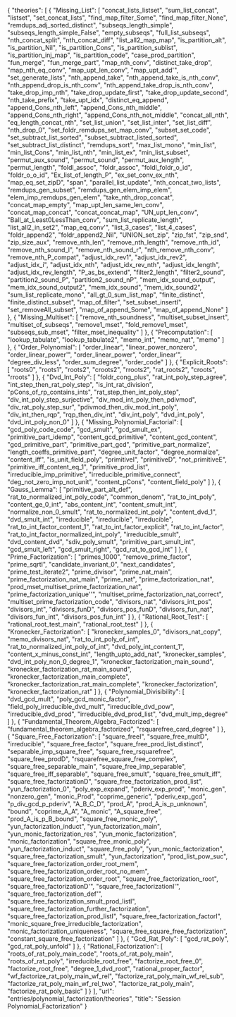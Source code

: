{
    "theories": [
        {
            "Missing_List": [
                "concat_lists_listset",
                "sum_list_concat",
                "listset",
                "set_concat_lists",
                "find_map_filter_Some",
                "find_map_filter_None",
                "remdups_adj_sorted_distinct",
                "subseqs_length_simple",
                "subseqs_length_simple_False",
                "empty_subseqs",
                "full_list_subseqs",
                "nth_concat_split",
                "nth_concat_diff",
                "list_all2_map_map",
                "is_partition_alt",
                "is_partition_Nil",
                "is_partition_Cons",
                "is_partition_sublist",
                "is_partition_inj_map",
                "is_partition_code",
                "case_prod_partition",
                "fun_merge",
                "fun_merge_part",
                "map_nth_conv",
                "distinct_take_drop",
                "map_nth_eq_conv",
                "map_upt_len_conv",
                "map_upt_add'",
                "set_generate_lists",
                "nth_append_take",
                "nth_append_take_is_nth_conv",
                "nth_append_drop_is_nth_conv",
                "nth_append_take_drop_is_nth_conv",
                "take_drop_imp_nth",
                "take_drop_update_first",
                "take_drop_update_second",
                "nth_take_prefix",
                "take_upt_idx",
                "distinct_eq_append",
                "append_Cons_nth_left",
                "append_Cons_nth_middle",
                "append_Cons_nth_right",
                "append_Cons_nth_not_middle",
                "concat_all_nth",
                "eq_length_concat_nth",
                "set_list_union",
                "set_list_inter",
                "set_list_diff",
                "nth_drop_0",
                "set_foldr_remdups_set_map_conv",
                "subset_set_code",
                "set_subtract_list_sorted",
                "subset_subtract_listed_sorted",
                "set_subtract_list_distinct",
                "remdups_sort",
                "max_list_mono",
                "min_list",
                "min_list_Cons",
                "min_list_nth",
                "min_list_ex",
                "min_list_subset",
                "permut_aux_sound",
                "permut_sound",
                "permut_aux_length",
                "permut_length",
                "foldl_assoc",
                "foldr_assoc",
                "foldl_foldr_o_id",
                "foldr_o_o_id",
                "Ex_list_of_length_P",
                "ex_set_conv_ex_nth",
                "map_eq_set_zipD",
                "span",
                "parallel_list_update",
                "nth_concat_two_lists",
                "remdups_gen_subset",
                "remdups_gen_elem_imp_elem",
                "elem_imp_remdups_gen_elem",
                "take_nth_drop_concat",
                "concat_map_empty",
                "map_upt_len_same_len_conv",
                "concat_map_concat",
                "concat_concat_map",
                "UN_upt_len_conv",
                "Ball_at_Least0LessThan_conv",
                "sum_list_replicate_length",
                "list_all2_in_set2",
                "map_eq_conv'",
                "list_3_cases",
                "list_4_cases",
                "foldr_append2",
                "foldr_append2_Nil",
                "UNION_set_zip",
                "zip_fst",
                "zip_snd",
                "zip_size_aux",
                "remove_nth_len",
                "remove_nth_length",
                "remove_nth_id",
                "remove_nth_sound_l",
                "remove_nth_sound_r",
                "nth_remove_nth_conv",
                "remove_nth_P_compat",
                "adjust_idx_rev1",
                "adjust_idx_rev2",
                "adjust_idx_i",
                "adjust_idx_nth",
                "adjust_idx_rev_nth",
                "adjust_idx_length",
                "adjust_idx_rev_length",
                "P_as_bs_extend",
                "filter2_length",
                "filter2_sound",
                "partition2_sound_P",
                "partition2_sound_nP",
                "mem_idx_sound_output",
                "mem_idx_sound_output2",
                "mem_idx_sound",
                "mem_idx_sound2",
                "sum_list_replicate_mono",
                "all_gt_0_sum_list_map",
                "finite_distinct",
                "finite_distinct_subset",
                "map_of_filter",
                "set_subset_insertI",
                "set_removeAll_subset",
                "map_of_append_Some",
                "map_of_append_None"
            ]
        },
        {
            "Missing_Multiset": [
                "remove_nth_soundness",
                "multiset_subset_insert",
                "multiset_of_subseqs",
                "remove1_mset",
                "fold_remove1_mset",
                "subseqs_sub_mset",
                "filter_mset_inequality"
            ]
        },
        {
            "Precomputation": [
                "lookup_tabulate",
                "lookup_tabulate2",
                "memo_int",
                "memo_nat",
                "memo"
            ]
        },
        {
            "Order_Polynomial": [
                "order_linear",
                "linear_power_nonzero",
                "order_linear_power'",
                "order_linear_power",
                "order_linear'",
                "degree_div_less",
                "order_sum_degree",
                "order_code"
            ]
        },
        {
            "Explicit_Roots": [
                "roots0",
                "roots1",
                "roots2",
                "croots2",
                "rroots2",
                "rat_roots2",
                "croots",
                "rroots"
            ]
        },
        {
            "Dvd_Int_Poly": [
                "foldr_cong_plus",
                "rat_int_poly_step_agree",
                "int_step_then_rat_poly_step",
                "is_int_rat_division",
                "pCons_of_rp_contains_ints",
                "rat_step_then_int_poly_step",
                "div_int_poly_step_surjective",
                "div_mod_int_poly_then_pdivmod",
                "div_rat_poly_step_sur",
                "pdivmod_then_div_mod_int_poly",
                "div_int_then_rqp",
                "rqp_then_div_int",
                "div_int_poly",
                "dvd_int_poly",
                "dvd_int_poly_non_0"
            ]
        },
        {
            "Missing_Polynomial_Factorial": [
                "gcd_poly_code_code",
                "gcd_smult",
                "gcd_smult_ex",
                "primitive_part_idemp",
                "content_gcd_primitive",
                "content_gcd_content",
                "gcd_primitive_part",
                "primitive_part_gcd",
                "primitive_part_normalize",
                "length_coeffs_primitive_part",
                "degree_unit_factor",
                "degree_normalize",
                "content_iff",
                "is_unit_field_poly",
                "primitiveI",
                "primitiveD",
                "not_primitiveE",
                "primitive_iff_content_eq_1",
                "primitive_prod_list",
                "irreducible_imp_primitive",
                "irreducible_primitive_connect",
                "deg_not_zero_imp_not_unit",
                "content_pCons",
                "content_field_poly"
            ]
        },
        {
            "Gauss_Lemma": [
                "primitive_part_alt_def",
                "rat_to_normalized_int_poly_code",
                "common_denom",
                "rat_to_int_poly",
                "content_ge_0_int",
                "abs_content_int",
                "content_smult_int",
                "normalize_non_0_smult",
                "rat_to_normalized_int_poly",
                "content_dvd_1",
                "dvd_smult_int",
                "irreducible",
                "irreducible",
                "irreducible",
                "rat_to_int_factor_content_1",
                "rat_to_int_factor_explicit",
                "rat_to_int_factor",
                "rat_to_int_factor_normalized_int_poly",
                "irreducible_smult",
                "dvd_content_dvd",
                "sdiv_poly_smult",
                "primitive_part_smult_int",
                "gcd_smult_left",
                "gcd_smult_right",
                "gcd_rat_to_gcd_int"
            ]
        },
        {
            "Prime_Factorization": [
                "primes_1000",
                "remove_prime_factor",
                "prime_sqrtI",
                "candidate_invariant_0",
                "next_candidates",
                "prime_test_iterate2",
                "prime_divisor",
                "prime_nat_main",
                "prime_factorization_nat_main",
                "prime_nat",
                "prime_factorization_nat",
                "prod_mset_multiset_prime_factorization_nat",
                "prime_factorization_unique''",
                "multiset_prime_factorization_nat_correct",
                "multiset_prime_factorization_code",
                "divisors_nat",
                "divisors_int_pos",
                "divisors_int",
                "divisors_funD",
                "divisors_pos_funD",
                "divisors_fun_nat",
                "divisors_fun_int",
                "divisors_pos_fun_int"
            ]
        },
        {
            "Rational_Root_Test": [
                "rational_root_test_main",
                "rational_root_test"
            ]
        },
        {
            "Kronecker_Factorization": [
                "kronecker_samples_0",
                "divisors_nat_copy",
                "memo_divisors_nat",
                "rat_to_int_poly_of_int",
                "rat_to_normalized_int_poly_of_int",
                "dvd_poly_int_content_1",
                "content_x_minus_const_int",
                "length_upto_add_nat",
                "kronecker_samples",
                "dvd_int_poly_non_0_degree_1",
                "kronecker_factorization_main_sound",
                "kronecker_factorization_rat_main_sound",
                "kronecker_factorization_main_complete",
                "kronecker_factorization_rat_main_complete",
                "kronecker_factorization",
                "kronecker_factorization_rat"
            ]
        },
        {
            "Polynomial_Divisibility": [
                "dvd_gcd_mult",
                "poly_gcd_monic_factor",
                "field_poly_irreducible_dvd_mult",
                "irreducible_dvd_pow",
                "irreducible_dvd_prod",
                "irreducible_dvd_prod_list",
                "dvd_mult_imp_degree"
            ]
        },
        {
            "Fundamental_Theorem_Algebra_Factorized": [
                "fundamental_theorem_algebra_factorized",
                "rsquarefree_card_degree"
            ]
        },
        {
            "Square_Free_Factorization": [
                "square_freeI",
                "square_free_multD",
                "irreducible",
                "square_free_factor",
                "square_free_prod_list_distinct",
                "separable_imp_square_free",
                "square_free_rsquarefree",
                "square_free_prodD",
                "rsquarefree_square_free_complex",
                "square_free_separable_main",
                "square_free_imp_separable",
                "square_free_iff_separable",
                "square_free_smult",
                "square_free_smult_iff",
                "square_free_factorizationD",
                "square_free_factorization_prod_list",
                "yun_factorization_0",
                "poly_exp_expand",
                "pderiv_exp_prod",
                "monic_gen",
                "nonzero_gen",
                "monic_Prod",
                "coprime_generic",
                "pderiv_exp_gcd",
                "p_div_gcd_p_pderiv",
                "A_B_C_D",
                "prod_A",
                "prod_A_is_p_unknown",
                "bound",
                "coprime_A_A",
                "A_monic",
                "A_square_free",
                "prod_A_is_p_B_bound",
                "square_free_monic_poly",
                "yun_factorization_induct",
                "yun_factorization_main",
                "yun_monic_factorization_res",
                "yun_monic_factorization",
                "monic_factorization",
                "square_free_monic_poly",
                "yun_factorization_induct",
                "square_free_poly",
                "yun_monic_factorization",
                "square_free_factorization_smult",
                "yun_factorization",
                "prod_list_pow_suc",
                "square_free_factorization_order_root_mem",
                "square_free_factorization_order_root_no_mem",
                "square_free_factorization_order_root",
                "square_free_factorization_root",
                "square_free_factorizationD'",
                "square_free_factorizationI'",
                "square_free_factorization_def'",
                "square_free_factorization_smult_prod_listI",
                "square_free_factorization_further_factorization",
                "square_free_factorization_prod_listI",
                "square_free_factorization_factorI",
                "monic_square_free_irreducible_factorization",
                "monic_factorization_uniqueness",
                "square_free_square_free_factorization",
                "constant_square_free_factorization"
            ]
        },
        {
            "Gcd_Rat_Poly": [
                "gcd_rat_poly",
                "gcd_rat_poly_unfold"
            ]
        },
        {
            "Rational_Factorization": [
                "roots_of_rat_poly_main_code",
                "roots_of_rat_poly_main",
                "roots_of_rat_poly",
                "irreducible_root_free",
                "factorize_root_free_0",
                "factorize_root_free",
                "degree_1_dvd_root",
                "rational_proper_factor",
                "wf_factorize_rat_poly_main_wf_rel",
                "factorize_rat_poly_main_wf_rel_sub",
                "factorize_rat_poly_main_wf_rel_two",
                "factorize_rat_poly_main",
                "factorize_rat_poly_basic"
            ]
        }
    ],
    "url": "entries/polynomial_factorization/theories",
    "title": "Session Polynomial_Factorization"
}